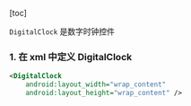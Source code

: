 [toc]

`DigitalClock` 是数字时钟控件

### 1. 在 xml 中定义 DigitalClock

```xml
<DigitalClock
    android:layout_width="wrap_content"
    android:layout_height="wrap_content" />
```

